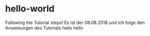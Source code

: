 # hello-world
Following the Tutorial steps!
Es ist der 08.08.2018 und ich folge den Anweisungen des Tutorials
hello hello